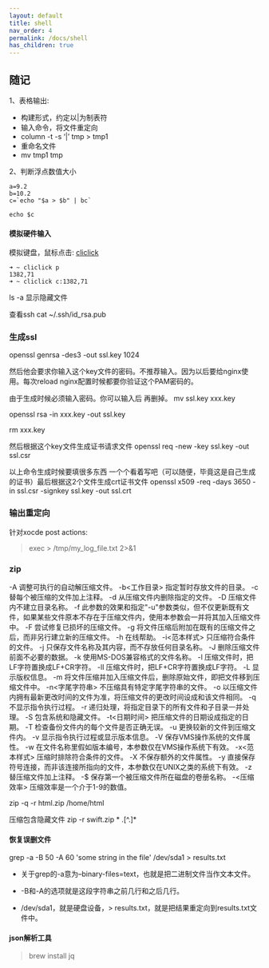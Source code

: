 ```yaml
---
layout: default
title: shell
nav_order: 4
permalink: /docs/shell
has_children: true
---
```


## 随记

1、表格输出:
- 构建形式，约定以|为制表符
- 输入命令，将文件重定向
- column -t -s ‘|’ tmp > tmp1 
- 重命名文件
- mv tmp1 tmp

2、判断浮点数值大小
~~~
a=9.2
b=10.2
c=`echo "$a > $b" | bc`

echo $c
~~~

#### 模拟硬件输入

模拟键盘，鼠标点击:
[cliclick](https://github.com/BlueM/cliclick)

~~~
➜ ~ cliclick p
1382,71
➜ ~ cliclick c:1382,71
~~~

ls -a 显示隐藏文件

查看ssh
cat ~/.ssh/id_rsa.pub

### 生成ssl
openssl genrsa -des3 -out ssl.key 1024

然后他会要求你输入这个key文件的密码。不推荐输入。因为以后要给nginx使用。每次reload nginx配置时候都要你验证这个PAM密码的。

由于生成时候必须输入密码。你可以输入后 再删掉。
mv ssl.key xxx.key
 
openssl rsa -in xxx.key -out ssl.key
 
rm xxx.key

然后根据这个key文件生成证书请求文件
openssl req -new -key ssl.key -out ssl.csr

以上命令生成时候要填很多东西 一个个看着写吧（可以随便，毕竟这是自己生成的证书）最后根据这2个文件生成crt证书文件
openssl x509 -req -days 3650 -in ssl.csr -signkey ssl.key -out ssl.crt

### 输出重定向
针对xocde post actions:
> exec > /tmp/my_log_file.txt 2>&1

### zip
-A 调整可执行的自动解压缩文件。
-b<工作目录> 指定暂时存放文件的目录。
-c 替每个被压缩的文件加上注释。
-d 从压缩文件内删除指定的文件。
-D 压缩文件内不建立目录名称。
-f 此参数的效果和指定"-u"参数类似，但不仅更新既有文件，如果某些文件原本不存在于压缩文件内，使用本参数会一并将其加入压缩文件中。
-F 尝试修复已损坏的压缩文件。
-g 将文件压缩后附加在既有的压缩文件之后，而非另行建立新的压缩文件。
-h 在线帮助。
-i<范本样式> 只压缩符合条件的文件。
-j 只保存文件名称及其内容，而不存放任何目录名称。
-J 删除压缩文件前面不必要的数据。
-k 使用MS-DOS兼容格式的文件名称。
-l 压缩文件时，把LF字符置换成LF+CR字符。
-ll 压缩文件时，把LF+CR字符置换成LF字符。
-L 显示版权信息。
-m 将文件压缩并加入压缩文件后，删除原始文件，即把文件移到压缩文件中。
-n<字尾字符串> 不压缩具有特定字尾字符串的文件。
-o 以压缩文件内拥有最新更改时间的文件为准，将压缩文件的更改时间设成和该文件相同。
-q 不显示指令执行过程。
-r 递归处理，将指定目录下的所有文件和子目录一并处理。
-S 包含系统和隐藏文件。
-t<日期时间> 把压缩文件的日期设成指定的日期。
-T 检查备份文件内的每个文件是否正确无误。
-u 更换较新的文件到压缩文件内。
-v 显示指令执行过程或显示版本信息。
-V 保存VMS操作系统的文件属性。
-w 在文件名称里假如版本编号，本参数仅在VMS操作系统下有效。
-x<范本样式> 压缩时排除符合条件的文件。
-X 不保存额外的文件属性。
-y 直接保存符号连接，而非该连接所指向的文件，本参数仅在UNIX之类的系统下有效。
-z 替压缩文件加上注释。
-$ 保存第一个被压缩文件所在磁盘的卷册名称。
-<压缩效率> 压缩效率是一个介于1-9的数值。

zip -q -r html.zip /home/html

压缩包含隐藏文件
zip -r swift.zip * .[^.]*


#### 恢复误删文件
grep -a -B 50 -A 60 'some string in the file' /dev/sda1 > results.txt

- 关于grep的-a意为–binary-files=text，也就是把二进制文件当作文本文件。

- -B和-A的选项就是这段字符串之前几行和之后几行。

- /dev/sda1，就是硬盘设备，> results.txt，就是把结果重定向到results.txt文件中。

#### json解析工具
> brew install jq